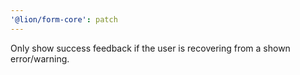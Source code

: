 ```yaml
---
'@lion/form-core': patch
---
```


Only show success feedback if the user is recovering from a shown error/warning.
